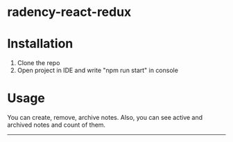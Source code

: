 # radency-react-redux
# Installation
1. Clone the repo
2. Open project in IDE and write "npm run start" in console
# Usage
You can create, remove, archive notes.
Also, you can see active and archived notes and count of them.
___
